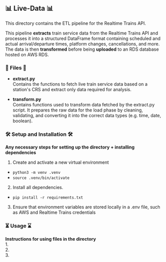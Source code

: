 ## 📊 Live-Data 📊
This directory contains the ETL pipeline for the Realtime Trains API. 

This pipeline **extracts** train service data from the Realtime Trains API and processes it into a structured DataFrame format containing scheduled and actual arrival/departure times, platform changes, cancellations, and more. The data is then **transformed** before being **uploaded** to an RDS database hosted on AWS RDS.

### 📁 Files 📁
- **extract.py**  
    Contains the functions to fetch live train service data based on a station's CRS and extract only data required for analysis.

- **transform.py**  
    Contains functions used to transform data fetched by the extract.py script. It prepares the raw data for the load phase by cleaning, validating, and converting it into the correct data types (e.g. time, date, boolean).
### 🛠️ Setup and Installation 🛠️
**Any necessary steps for setting up the directory + installing dependencies**

1. Create and activate a new virtual environment 
- `python3 -m venv .venv`
- `source .venv/bin/activate`
2. Install all dependencies.
- `pip install -r requirements.txt`
3. Ensure that environment variables are stored locally in a .env file, such as AWS and Realtime Trains credentials

### ⏳ Usage ⌛️
**Instructions for using files in the directory**  
1.  
2.  
3.  


